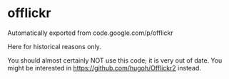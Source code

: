 # offlickr
Automatically exported from code.google.com/p/offlickr


Here for historical reasons only.

You should almost certainly NOT use this code; it is very out of date. You might be interested in https://github.com/hugoh/Offlickr2 instead.
